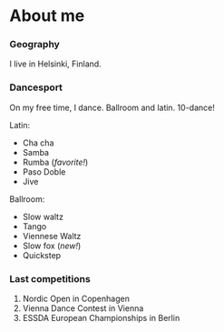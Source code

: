 # About me

### Geography

I live in Helsinki, Finland.

### Dancesport

On my free time, I dance. Ballroom and latin. 10-dance!

Latin:
- Cha cha
- Samba
- Rumba (*favorite!*)
- Paso Doble
- Jive

Ballroom:
- Slow waltz
- Tango
- Viennese Waltz
- Slow fox (*new!*)
- Quickstep


### Last competitions
1. Nordic Open in Copenhagen
2. Vienna Dance Contest in Vienna
3. ESSDA European Championships in Berlin
